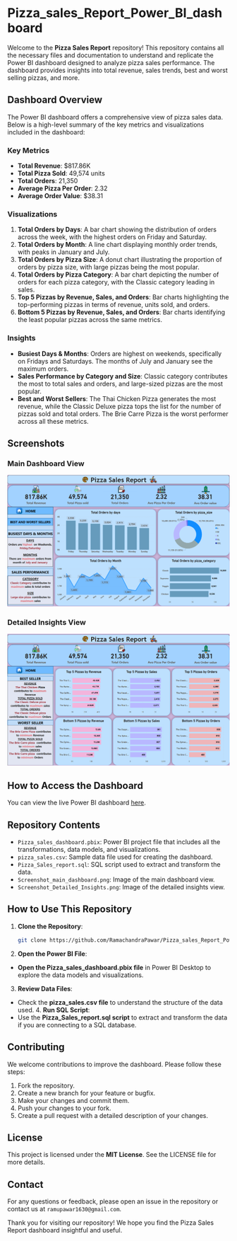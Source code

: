 # Pizza_sales_Report_Power_BI_dashboard

Welcome to the **Pizza Sales Report** repository! This repository contains all the necessary files and documentation to understand and replicate the Power BI dashboard designed to analyze pizza sales performance. The dashboard provides insights into total revenue, sales trends, best and worst selling pizzas, and more. 

## Dashboard Overview

The Power BI dashboard offers a comprehensive view of pizza sales data. Below is a high-level summary of the key metrics and visualizations included in the dashboard:

### Key Metrics
- **Total Revenue**: $817.86K
- **Total Pizza Sold**: 49,574 units
- **Total Orders**: 21,350
- **Average Pizza Per Order**: 2.32
- **Average Order Value**: $38.31

### Visualizations
1. **Total Orders by Days**: A bar chart showing the distribution of orders across the week, with the highest orders on Friday and Saturday.
2. **Total Orders by Month**: A line chart displaying monthly order trends, with peaks in January and July.
3. **Total Orders by Pizza Size**: A donut chart illustrating the proportion of orders by pizza size, with large pizzas being the most popular.
4. **Total Orders by Pizza Category**: A bar chart depicting the number of orders for each pizza category, with the Classic category leading in sales.
5. **Top 5 Pizzas by Revenue, Sales, and Orders**: Bar charts highlighting the top-performing pizzas in terms of revenue, units sold, and orders.
6. **Bottom 5 Pizzas by Revenue, Sales, and Orders**: Bar charts identifying the least popular pizzas across the same metrics.

### Insights
- **Busiest Days & Months**: Orders are highest on weekends, specifically on Fridays and Saturdays. The months of July and January see the maximum orders.
- **Sales Performance by Category and Size**: Classic category contributes the most to total sales and orders, and large-sized pizzas are the most popular.
- **Best and Worst Sellers**: The Thai Chicken Pizza generates the most revenue, while the Classic Deluxe pizza tops the list for the number of pizzas sold and total orders. The Brie Carre Pizza is the worst performer across all these metrics.

## Screenshots

### Main Dashboard View
![Main Dashboard](Screenshot_main_dashboard.png)

### Detailed Insights View
![Detailed Insights](Screenshot_Detailed_Insights.png)

## How to Access the Dashboard

You can view the live Power BI dashboard [here](https://app.powerbi.com/view?r=eyJrIjoiYTY4Nzg0Y2YtMzk1Ny00MjEwLWFjNzgtZTc2NzE2OTdkYjNjIiwidCI6IjYyNDJkZTIwLTM5YjItNGZmZS1iYWJjLTg0ODJhNTU3OWFjYyJ9).

## Repository Contents

- `Pizza_sales_dashboard.pbix`: Power BI project file that includes all the transformations, data models, and visualizations.
- `pizza_sales.csv`: Sample data file used for creating the dashboard.
- `Pizza_Sales_report.sql`: SQL script used to extract and transform the data.
- `Screenshot_main_dashboard.png`: Image of the main dashboard view.
- `Screenshot_Detailed_Insights.png`: Image of the detailed insights view.

## How to Use This Repository

1. **Clone the Repository**: 
   ```sh
   git clone https://github.com/RamachandraPawar/Pizza_sales_Report_Power_BI_dashboard.git
2. **Open the Power BI File**:
- **Open the Pizza_sales_dashboard.pbix file** in Power BI Desktop to explore the data models and visualizations.
3. **Review Data Files**: 
- Check the **pizza_sales.csv file** to understand the structure of the data used.
  4. **Run SQL Script**: 
- Use the **Pizza_Sales_report.sql script** to extract and transform the data if you are connecting to a SQL database.

## Contributing
We welcome contributions to improve the dashboard. Please follow these steps:

1. Fork the repository.
2. Create a new branch for your feature or bugfix.
3. Make your changes and commit them.
4. Push your changes to your fork.
5. Create a pull request with a detailed description of your changes.

## License
This project is licensed under the **MIT License**. See the LICENSE file for more details.

## Contact
For any questions or feedback, please open an issue in the repository or contact us at `ramupawar1630@gmail.com`.

Thank you for visiting our repository! We hope you find the Pizza Sales Report dashboard insightful and useful.

